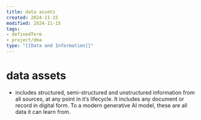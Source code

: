 ```yaml
---
title: data assets
created: 2024-11-15
modified: 2024-11-15
tags: 
- definedTerm
- project/dma
type: "[[Data and Information]]"
---
```

# data assets
- includes structured, semi-structured and unstructured information from all sources, at any point in it’s lifecycle. It includes any document or record in digital form. To a modern generative AI model, these are all data it can learn from.